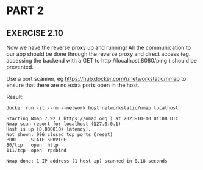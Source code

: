 # PART 2
## EXERCISE 2.10
Now we have the reverse proxy up and running! All the communication to 
our app should be done through the reverse proxy and direct access 
(eg. accessing the backend with a GET to http://localhost:8080/ping ) 
should be prevented.

Use a port scanner, eg https://hub.docker.com/r/networkstatic/nmap 
to ensure that there are no extra ports open in the host.

Result:

```console
docker run -it --rm --network host networkstatic/nmap localhost

Starting Nmap 7.92 ( https://nmap.org ) at 2023-10-10 01:08 UTC
Nmap scan report for localhost (127.0.0.1)
Host is up (0.000010s latency).
Not shown: 996 closed tcp ports (reset)
PORT     STATE SERVICE
80/tcp   open  http
111/tcp  open  rpcbind

Nmap done: 1 IP address (1 host up) scanned in 0.18 seconds
```